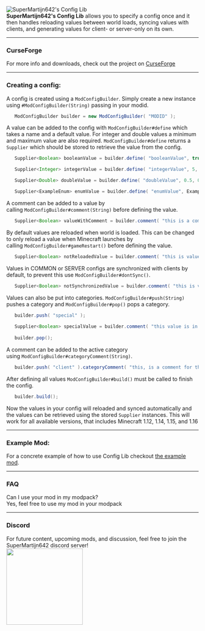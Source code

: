 ![SuperMartijn642's Config Lib](https://imgur.com/oVcLlAO.png)   
**SuperMartijn642's Config Lib** allows you to specify a config once and it then handles reloading values between world loads, syncing values with clients, and generating values for client- or server-only on its own.

---

### CurseForge
For more info and downloads, check out the project on [CurseForge](https://www.curseforge.com/minecraft/mc-mods/supermartijn642s-config-lib)

---

### Creating a config:
A config is created using a `ModConfigBuilder`.
Simply create a new instance using `#ModConfigBuilder(String)` passing in your modid.
```java
   ModConfigBuilder builder = new ModConfigBuilder( "MODID" );
```
A value can be added to the config with `ModConfigBuilder#define` which takes a name and a default value.
For integer and double values a minimum and maximum value are also required.
`ModConfigBuilder#define` returns a `Supplier` which should be stored to retrieve the value from the config.
```java
   Supplier<Boolean> booleanValue = builder.define( "booleanValue", true );

   Supplier<Integer> integerValue = builder.define( "integerValue", 5, 0, 10 );

   Supplier<Double> doubleValue = builder.define( "doubleValue", 0.5, 0, 1);

   Supplier<ExampleEnum> enumValue = builder.define( "enumValue", ExampleEnum.VALUE_1 );
```
A comment can be added to a value by calling `ModConfigBuilder#comment(String)` before defining the value.
```java
   Supplier<Boolean> valueWithComment = builder.comment( "this is a comment for 'valueWithComment'" ).define( "valueWithComment ", true );
```
By default values are reloaded when world is loaded.
This can be changed to only reload a value when Minecraft launches by calling `ModConfigBuilder#gameRestart()` before defining the value.
```java
   Supplier<Boolean> notReloadedValue = builder.comment( "this is value will not be reloaded" ).define( "notReloadedValue", true );
```
Values in COMMON or SERVER configs are synchronized with clients by default, to prevent this use `ModConfigBuilder#dontSync()`.
```java
   Supplier<Boolean> notSynchronizedValue = builder.comment( "this is value will not be synchronized" ).define( "notSynchronizedValue", true );
```
Values can also be put into categories.
`ModConfigBuilder#push(String)` pushes a category and `ModConfigBuilder#pop()` pops a category.
```java
   builder.push( "special" );
   
   Supplier<Boolean> specialValue = builder.comment( "this value is in the 'special' category" ).define( "specialValue", true );
   
   builder.pop();
```
A comment can be added to the active category using `ModConfigBuilder#categoryComment(String)`.
```java
   builder.push( "client" ).categoryComment( "this, is a comment for the 'client' category" );
```
After defining all values `ModConfigBuilder#build()` must be called to finish the config.
```java
   builder.build();
```
Now the values in your config will reloaded and synced automatically and the values can be retrieved using the stored `Supplier` instances.
This will work for all available versions, that includes Minecraft 1.12, 1.14, 1.15, and 1.16

---

### Example Mod:
For a concrete example of how to use Config Lib checkout [the example mod](https://github.com/SuperMartijn642/SuperMartijn642sConfigLib/blob/1.16/src/test/java/ExampleModConfig.java).

---

### FAQ
Can I use your mod in my modpack?  
Yes, feel free to use my mod in your modpack

---

### Discord
For future content, upcoming mods, and discussion, feel free to join the SuperMartijn642 discord server!  
[<img width='200' src='https://snrclan.com/wp-content/uploads/2020/02/join-discord-png-13.png'>](https://discord.gg/QEbGyUYB2e)
